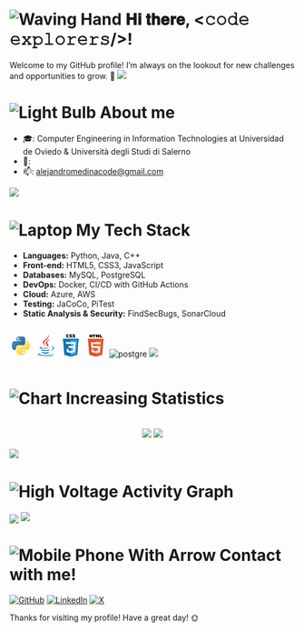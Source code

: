 <h1><img src="https://raw.githubusercontent.com/Tarikul-Islam-Anik/Animated-Fluent-Emojis/master/Emojis/Hand%20gestures/Waving%20Hand.png" alt="Waving Hand" width="40" height="40" /> 𝐇𝐢 𝐭𝐡𝐞𝐫𝐞, <𝚌𝚘𝚍𝚎 𝚎𝚡𝚙𝚕𝚘𝚛𝚎𝚛𝚜/>!</h1>

Welcome to my GitHub profile! I’m always on the lookout for new challenges and opportunities to grow. 🚀
<img src="https://user-images.githubusercontent.com/73097560/115834477-dbab4500-a447-11eb-908a-139a6edaec5c.gif">
<h1><img src="https://raw.githubusercontent.com/Tarikul-Islam-Anik/Telegram-Animated-Emojis/main/Objects/Light%20Bulb.webp" alt="Light Bulb" width="25" height="25"/> About me</h1>

- 🎓: Computer Engineering in Information Technologies at Universidad de Oviedo & Università degli Studi di Salerno <br>
- 💼: <br>
- 📫: alejandromedinacode@gmail.com

<img src="https://user-images.githubusercontent.com/73097560/115834477-dbab4500-a447-11eb-908a-139a6edaec5c.gif">

<h1><img src="https://raw.githubusercontent.com/Tarikul-Islam-Anik/Telegram-Animated-Emojis/main/Objects/Laptop.webp" alt="Laptop" width="25" height="25" /> My Tech Stack </h1>

- **Languages:** Python, Java, C++
- **Front-end:** HTML5, CSS3, JavaScript
- **Databases:** MySQL, PostgreSQL
- **DevOps:** Docker, CI/CD with GitHub Actions
- **Cloud:** Azure, AWS
- **Testing:** JaCoCo, PiTest
- **Static Analysis & Security:** FindSecBugs, SonarCloud

<p align="center" style="display: inline-block;"> 
  <img src="https://raw.githubusercontent.com/devicons/devicon/master/icons/python/python-original.svg" alt="python" width="40" height="40"/> 
  <img src="https://raw.githubusercontent.com/devicons/devicon/master/icons/java/java-original.svg" alt="java" width="40" height="40"/>
  <img src="https://raw.githubusercontent.com/devicons/devicon/master/icons/css3/css3-original-wordmark.svg" alt="css3" width="40" height="40"/> 
  <img src="https://raw.githubusercontent.com/devicons/devicon/master/icons/html5/html5-original-wordmark.svg" alt="html5" width="40" height="40"/>
  <img src="https://cdn.jsdelivr.net/gh/devicons/devicon@latest/icons/postgresql/postgresql-original.svg" alt="postgre" width="40" height="40"/>
</p>

<img src="https://user-images.githubusercontent.com/73097560/115834477-dbab4500-a447-11eb-908a-139a6edaec5c.gif">

<h1><img src="https://raw.githubusercontent.com/Tarikul-Islam-Anik/Telegram-Animated-Emojis/main/Objects/Chart%20Increasing.webp" alt="Chart Increasing" width="25" height="25" /> Statistics</h1>
<br>

<div align="center">
  <img src="http://github-profile-summary-cards.vercel.app/api/cards/stats?username=medinafdzz&theme=nightowl" height="180px" />
  <img src="https://github-readme-stats.vercel.app/api/top-langs/?username=medinafdzz&theme=nightowl&layout=donut" height="180px" />
</div>

<br>

<img src="https://user-images.githubusercontent.com/73097560/115834477-dbab4500-a447-11eb-908a-139a6edaec5c.gif">
<h1><img src="https://raw.githubusercontent.com/Tarikul-Islam-Anik/Telegram-Animated-Emojis/main/Animals%20and%20Nature/High%20Voltage.webp" alt="High Voltage" width="25" height="25" /> Activity Graph</h1>
<img align="center" src="https://github-readme-activity-graph.vercel.app/graph?username=medinafdzz&theme=nightowl"/>

<img src="https://user-images.githubusercontent.com/73097560/115834477-dbab4500-a447-11eb-908a-139a6edaec5c.gif">

<h1><img src="https://raw.githubusercontent.com/Tarikul-Islam-Anik/Telegram-Animated-Emojis/main/Objects/Mobile%20Phone%20With%20Arrow.webp" alt="Mobile Phone With Arrow" width="25" height="25" /> Contact with me! </h1>

[![GitHub](https://img.shields.io/badge/GitHub-%23121011.svg?logo=github&logoColor=white)](https://github.com/medinafdzz)
[![LinkedIn](https://custom-icon-badges.demolab.com/badge/LinkedIn-0A66C2?logo=linkedin-white&logoColor=fff)](https://www.linkedin.com/in/medinafdzz/)
[![X](https://img.shields.io/badge/X-%23000000.svg?logo=X&logoColor=white)](https://twitter.com/medinafdzz)

Thanks for visiting my profile! Have a great day! 🌞





